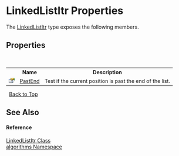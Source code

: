 # LinkedListItr Properties
 

The <a href="0f7757bf-b7e3-8d59-981c-72fae99552f0">LinkedListItr</a> type exposes the following members.


## Properties
&nbsp;<table><tr><th></th><th>Name</th><th>Description</th></tr><tr><td>![Public property](media/pubproperty.gif "Public property")</td><td><a href="018c4d09-09a1-76ed-b4bf-a71da57e17e1">PastEnd</a></td><td>
Test if the current position is past the end of the list.</td></tr></table>&nbsp;
<a href="#linkedlistitr-properties">Back to Top</a>

## See Also


#### Reference
<a href="0f7757bf-b7e3-8d59-981c-72fae99552f0">LinkedListItr Class</a><br /><a href="82f88b43-fdc9-bc99-9558-75fce96d448f">algorithms Namespace</a><br />